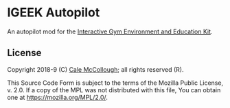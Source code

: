 # IGEEK Autopilot

An autopilot mod for the [Interactive Gym Environment and Education Kit](https://github.com/kabuki-starship/igeek).

## License

Copyright 2018-9 (C) [Cale McCollough](https://calemccollough.github.io); all rights reserved (R).

This Source Code Form is subject to the terms of the Mozilla Public License, v. 2.0. If a copy of the MPL was not distributed with this file, You can obtain one at <https://mozilla.org/MPL/2.0/>.
